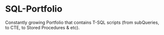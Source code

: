 # SQL-Portfolio
Constantly growing Portfolio that contains T-SQL scripts (from subQueries, to CTE, to Stored Procedures &amp; etc).

